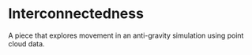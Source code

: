 # Interconnectedness

A piece that explores movement in an anti-gravity simulation using point cloud data. 
